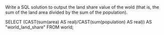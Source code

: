 Write a SQL solution to output the land share value of the wold (that is, the sum of the land area divided by the sum of the population).

SELECT (CAST(sum(area) AS real)/CAST(sum(population) AS real)) AS "world_land_share"
FROM world;